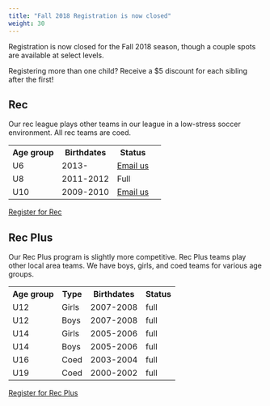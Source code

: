 ```yaml
---
title: "Fall 2018 Registration is now closed"
weight: 30
---
```


Registration is now closed for the Fall 2018 season, though a couple
spots are available at select levels.<!--more-->

Registering more than one child?  Receive a $5 discount for each
sibling after the first!

## Rec

Our rec league plays other teams in our league in a low-stress soccer
environment.  All rec teams are coed.

<table class="table" style="width: auto !important">
  <tr>
    <th>Age group</th>
    <th>Birthdates</th>
    <th>Status</th>
  </th>
  <tr>
    <td>U6</td>
    <td>2013-</td>
    <td><a href="mailto:webmaster@northsidesoccer.com">Email us</a><td>
  </tr>
  <tr>
    <td>U8</td>
    <td>2011-2012</td>
    <td>Full</td>
  </tr>
  <tr>
    <td>U10</td>
    <td>2009-2010</td>
    <td><a href="mailto:webmaster@northsidesoccer.com">Email us</a><td>
  </tr>
</table>

<a class="btn btn-primary" href="https://www.gotsport.com/asp/application/reg/Default.asp?ProgramID=72113&Type=PLAYER">Register for Rec</a>

## Rec Plus

Our Rec Plus program is slightly more competitive.  Rec Plus teams
play other local area teams.  We have boys, girls, and coed teams for
various age groups.

<table class="table" style="width: auto !important">
  <tr>
    <th>Age group</th>
    <th>Type</th>
    <th>Birthdates</th>
    <th>Status</th>
  </th>
  <tr>
    <td>U12</td>
    <td>Girls</td>
    <td>2007-2008</td>
    <td>full</td>
  </tr>
  <tr>
    <td>U12</td>
    <td>Boys</td>
    <td>2007-2008</td>
    <td>full</td>
  </tr>
  <tr>
    <td>U14</td>
    <td>Girls</td>
    <td>2005-2006</td>
    <td>full</td>
  </tr>
  <tr>
    <td>U14</td>
    <td>Boys</td>
    <td>2005-2006</td>
    <td>full</td>
  </tr>
  <tr>
    <td>U16</td>
    <td>Coed</td>
    <td>2003-2004</td>
    <td>full</td>
  </tr>
  <tr>
    <td>U19</td>
    <td>Coed</td>
    <td>2000-2002</td>
    <td>full</td>
  </tr>
</table>

<a class="btn btn-primary" href="https://www.gotsport.com/asp/application/reg/Default.asp?ProgramID=72114&Type=PLAYER">Register for Rec Plus</a>
